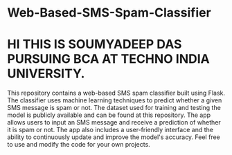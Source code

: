 # Web-Based-SMS-Spam-Classifier
# HI THIS IS SOUMYADEEP DAS PURSUING BCA AT TECHNO INDIA UNIVERSITY.

This repository contains a web-based SMS spam classifier built using Flask. The classifier uses machine learning techniques to predict whether a given SMS message is spam or not. The dataset used for training and testing the model is publicly available and can be found at this repository. The app allows users to input an SMS message and receive a prediction of whether it is spam or not. The app also includes a user-friendly interface and the ability to continuously update and improve the model's accuracy. Feel free to use and modify the code for your own projects.
